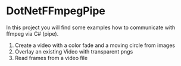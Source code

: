 # DotNetFFmpegPipe
In this project you will find some examples how to communicate with ffmpeg via C# (pipe).

1. Create a video with a color fade and a moving circle from images
1. Overlay an existing Video with transparent pngs
1. Read frames from a video file
